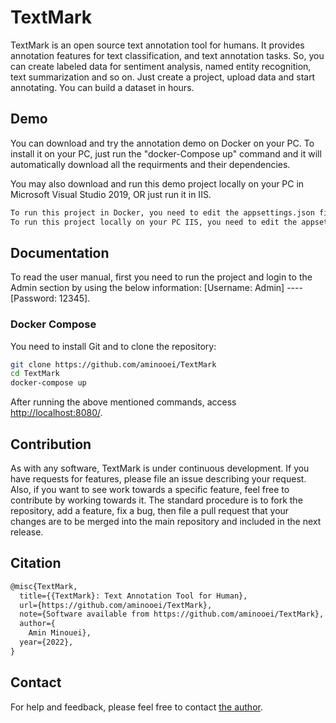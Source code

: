 # TextMark

TextMark is an open source text annotation tool for humans. It provides annotation features for text classification, and text annotation tasks. So, you can create labeled data for sentiment analysis, named entity recognition, text summarization and so on. Just create a project, upload data and start annotating. You can build a dataset in hours.

## Demo

You can download and try the annotation demo on Docker on your PC. To install it on your PC, just run the "docker-Compose up" command and it will automatically download all the requirments and their dependencies. 

You may also download and run this demo project locally on your PC in Microsoft Visual Studio 2019, OR just run it in IIS.

```bash
To run this project in Docker, you need to edit the appsettings.json file and uncomment the "Connection String for Docker".
To run this project locally on your PC IIS, you need to edit the appsettings.json file and uncomment the "Connection String for PC".
```

## Documentation

To read the user manual, first you need to run the project and login to the Admin section by using the below information: 
[Username: Admin] ---- [Password: 12345]. 


### Docker Compose

You need to install Git and to clone the repository:

```bash
git clone https://github.com/aminooei/TextMark
cd TextMark
docker-compose up
```
After running the above mentioned commands, access <http://localhost:8080/>.



## Contribution

As with any software, TextMark is under continuous development. If you have requests for features, please file an issue describing your request. Also, if you want to see work towards a specific feature, feel free to contribute by working towards it. The standard procedure is to fork the repository, add a feature, fix a bug, then file a pull request that your changes are to be merged into the main repository and included in the next release.



## Citation

```tex
@misc{TextMark,
  title={{TextMark}: Text Annotation Tool for Human},
  url={https://github.com/aminooei/TextMark},
  note={Software available from https://github.com/aminooei/TextMark},
  author={
    Amin Minouei},
  year={2022},
}
```

## Contact

For help and feedback, please feel free to contact [the author](https://github.com/aminooei).
